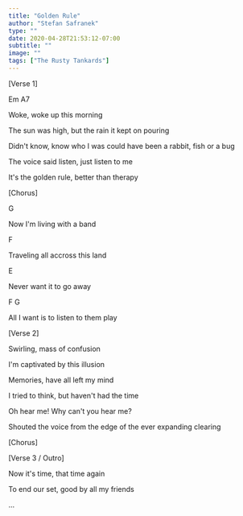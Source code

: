 ```yaml
---
title: "Golden Rule"
author: "Stefan Safranek"
type: ""
date: 2020-04-28T21:53:12-07:00
subtitle: ""
image: ""
tags: ["The Rusty Tankards"]
---
```


<!-- #### Golden Rule - The Rusty Tankards -->

[Verse 1]

Em		A7		

Woke, woke up this morning

The sun was high, but the rain it kept on pouring

Didn't know, know who I was could have been a rabbit, fish or a bug

The voice said listen, just listen to me

It's the golden rule, better than therapy


[Chorus]

G

Now I'm living with a band

F

Traveling all accross this land

E

Never want it to go away

F				 G

All I want is to listen to them play


[Verse 2]

Swirling, mass of confusion

I'm captivated by this illusion

Memories, have all left my mind

I tried to think, but haven't had the time

Oh hear me! Why can't you hear me?

Shouted the voice from the edge of the ever expanding clearing


[Chorus]


[Verse 3 / Outro]

Now it's time, that time again

To end our set, good by all my friends

...
